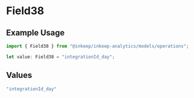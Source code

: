# Field38

## Example Usage

```typescript
import { Field38 } from "@inkeep/inkeep-analytics/models/operations";

let value: Field38 = "integrationId_day";
```

## Values

```typescript
"integrationId_day"
```